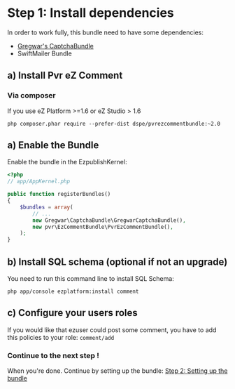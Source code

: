 # Step 1: Install dependencies

In order to work fully, this bundle need to have some dependencies:
* [Gregwar's CaptchaBundle](https://github.com/Gregwar/CaptchaBundle)
* SwiftMailer Bundle

## a) Install Pvr eZ Comment

### Via composer

If you use eZ Platform >=1.6 or eZ Studio > 1.6 
```
php composer.phar require --prefer-dist dspe/pvrezcommentbundle:~2.0
```

## a) Enable the Bundle

Enable the bundle in the EzpublishKernel:

```php
<?php
// app/AppKernel.php

public function registerBundles()
{
    $bundles = array(
        // ...
        new Gregwar\CaptchaBundle\GregwarCaptchaBundle(),
        new pvr\EzCommentBundle\PvrEzCommentBundle(),
    );
}
```

## b) Install SQL schema (optional if not an upgrade)

You need to run this command line to install SQL Schema:

```
php app/console ezplatform:install comment
```

## c) Configure your users roles

If you would like that ezuser could post some comment, you have to add this policies to your role: ```comment/add```


### Continue to the next step !

When you're done. Continue by setting up the bundle: [Step 2: Setting up the bundle](2-settings_up_the_bundle.md)

